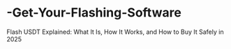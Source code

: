 # -Get-Your-Flashing-Software
Flash USDT Explained: What It Is, How It Works, and How to Buy It Safely in 2025
